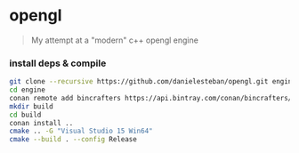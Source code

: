 # opengl

> My attempt at a "modern" c++ opengl engine

### install deps & compile
```bash
git clone --recursive https://github.com/danielesteban/opengl.git engine
cd engine
conan remote add bincrafters https://api.bintray.com/conan/bincrafters/public-conan
mkdir build
cd build
conan install ..
cmake .. -G "Visual Studio 15 Win64"
cmake --build . --config Release
```
